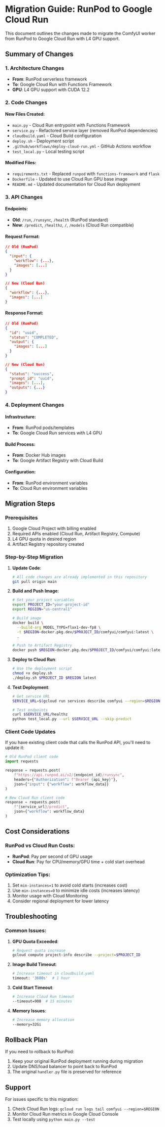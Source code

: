 # Migration Guide: RunPod to Google Cloud Run

This document outlines the changes made to migrate the ComfyUI worker from RunPod to Google Cloud Run with L4 GPU support.

## Summary of Changes

### 1. Architecture Changes
- **From**: RunPod serverless framework
- **To**: Google Cloud Run with Functions Framework
- **GPU**: L4 GPU support with CUDA 12.2

### 2. Code Changes

#### New Files Created:
- `main.py` - Cloud Run entrypoint with Functions Framework
- `service.py` - Refactored service layer (removed RunPod dependencies)
- `cloudbuild.yaml` - Cloud Build configuration
- `deploy.sh` - Deployment script
- `.github/workflows/deploy-cloud-run.yml` - GitHub Actions workflow
- `test_local.py` - Local testing script

#### Modified Files:
- `requirements.txt` - Replaced `runpod` with `functions-framework` and `flask`
- `Dockerfile` - Updated to use Cloud Run GPU base image
- `README.md` - Updated documentation for Cloud Run deployment

### 3. API Changes

#### Endpoints:
- **Old**: `/run`, `/runsync`, `/health` (RunPod standard)
- **New**: `/predict`, `/healthz`, `/`, `/models` (Cloud Run compatible)

#### Request Format:
```json
// Old (RunPod)
{
  "input": {
    "workflow": {...},
    "images": [...]
  }
}

// New (Cloud Run)
{
  "workflow": {...},
  "images": [...]
}
```

#### Response Format:
```json
// Old (RunPod)
{
  "id": "uuid",
  "status": "COMPLETED",
  "output": {
    "images": [...]
  }
}

// New (Cloud Run)
{
  "status": "success",
  "prompt_id": "uuid",
  "images": [...],
  "outputs": {...}
}
```

### 4. Deployment Changes

#### Infrastructure:
- **From**: RunPod pods/templates
- **To**: Google Cloud Run services with L4 GPU

#### Build Process:
- **From**: Docker Hub images
- **To**: Google Artifact Registry with Cloud Build

#### Configuration:
- **From**: RunPod environment variables
- **To**: Cloud Run environment variables

## Migration Steps

### Prerequisites
1. Google Cloud Project with billing enabled
2. Required APIs enabled (Cloud Run, Artifact Registry, Compute)
3. L4 GPU quota in desired region
4. Artifact Registry repository created

### Step-by-Step Migration

1. **Update Code**:
   ```bash
   # All code changes are already implemented in this repository
   git pull origin main
   ```

2. **Build and Push Image**:
   ```bash
   # Set your project variables
   export PROJECT_ID="your-project-id"
   export REGION="us-central1"
   
   # Build image
   docker build \
     --build-arg MODEL_TYPE=flux1-dev-fp8 \
     -t $REGION-docker.pkg.dev/$PROJECT_ID/comfyui/comfyui:latest \
     .
   
   # Push to Artifact Registry
   docker push $REGION-docker.pkg.dev/$PROJECT_ID/comfyui/comfyui:latest
   ```

3. **Deploy to Cloud Run**:
   ```bash
   # Use the deployment script
   chmod +x deploy.sh
   ./deploy.sh $PROJECT_ID $REGION latest
   ```

4. **Test Deployment**:
   ```bash
   # Get service URL
   SERVICE_URL=$(gcloud run services describe comfyui --region=$REGION --format="value(status.url)")
   
   # Test endpoints
   curl $SERVICE_URL/healthz
   python test_local.py --url $SERVICE_URL --skip-predict
   ```

### Client Code Updates

If you have existing client code that calls the RunPod API, you'll need to update it:

```python
# Old RunPod client code
import requests

response = requests.post(
    f"https://api.runpod.ai/v2/{endpoint_id}/runsync",
    headers={"Authorization": f"Bearer {api_key}"},
    json={"input": {"workflow": workflow_data}}
)

# New Cloud Run client code
response = requests.post(
    f"{service_url}/predict",
    json={"workflow": workflow_data}
)
```

## Cost Considerations

### RunPod vs Cloud Run Costs:
- **RunPod**: Pay per second of GPU usage
- **Cloud Run**: Pay for CPU/memory/GPU time + cold start overhead

### Optimization Tips:
1. Set `min-instances=1` to avoid cold starts (increases cost)
2. Use `min-instances=0` to minimize idle costs (increases latency)
3. Monitor usage with Cloud Monitoring
4. Consider regional deployment for lower latency

## Troubleshooting

### Common Issues:

1. **GPU Quota Exceeded**:
   ```bash
   # Request quota increase
   gcloud compute project-info describe --project=$PROJECT_ID
   ```

2. **Image Build Timeout**:
   ```bash
   # Increase timeout in cloudbuild.yaml
   timeout: '3600s'  # 1 hour
   ```

3. **Cold Start Timeout**:
   ```bash
   # Increase Cloud Run timeout
   --timeout=900  # 15 minutes
   ```

4. **Memory Issues**:
   ```bash
   # Increase memory allocation
   --memory=32Gi
   ```

## Rollback Plan

If you need to rollback to RunPod:

1. Keep your original RunPod deployment running during migration
2. Update DNS/load balancer to point back to RunPod
3. The original `handler.py` file is preserved for reference

## Support

For issues specific to this migration:
1. Check Cloud Run logs: `gcloud run logs tail comfyui --region=$REGION`
2. Monitor Cloud Run metrics in Google Cloud Console
3. Test locally using `python main.py --test`
